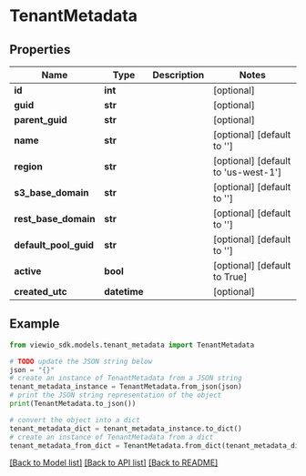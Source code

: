 # TenantMetadata


## Properties

Name | Type | Description | Notes
------------ | ------------- | ------------- | -------------
**id** | **int** |  | [optional]
**guid** | **str** |  | [optional]
**parent_guid** | **str** |  | [optional]
**name** | **str** |  | [optional] [default to '']
**region** | **str** |  | [optional] [default to 'us-west-1']
**s3_base_domain** | **str** |  | [optional] [default to '']
**rest_base_domain** | **str** |  | [optional] [default to '']
**default_pool_guid** | **str** |  | [optional] [default to '']
**active** | **bool** |  | [optional] [default to True]
**created_utc** | **datetime** |  | [optional]

## Example

```python
from viewio_sdk.models.tenant_metadata import TenantMetadata

# TODO update the JSON string below
json = "{}"
# create an instance of TenantMetadata from a JSON string
tenant_metadata_instance = TenantMetadata.from_json(json)
# print the JSON string representation of the object
print(TenantMetadata.to_json())

# convert the object into a dict
tenant_metadata_dict = tenant_metadata_instance.to_dict()
# create an instance of TenantMetadata from a dict
tenant_metadata_from_dict = TenantMetadata.from_dict(tenant_metadata_dict)
```
[[Back to Model list]](../README.md#documentation-for-models) [[Back to API list]](../README.md#documentation-for-api-endpoints) [[Back to README]](../README.md)
